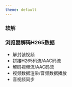```yaml
---
theme: default
---
```

### 软解

### 浏览器解码H265数据
  
* 解封装视频
* 拼接H265码流/AAC码流
* 解码视频流/AAC码流
* 视频数据渲染/音频数据播放
* 音视频同步